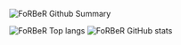 <div align="сenter">
  
![FoRBeR Github Summary](https://github-profile-summary-cards.vercel.app/api/cards/profile-details?username=FoRBeR&theme=vue)


![FoRBeR Top langs](https://github-profile-summary-cards.vercel.app/api/cards/repos-per-language?username=FoRBeR&theme=vue)
![FoRBeR GitHub stats](https://github-profile-summary-cards.vercel.app/api/cards/stats?username=FoRBeR&theme=vue)
</div>
